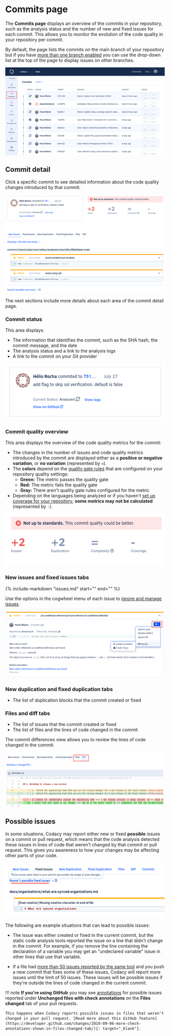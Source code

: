 # Commits page

The **Commits page** displays an overview of the commits in your repository, such as the analysis status and the number of new and fixed issues for each commit. This allows you to monitor the evolution of the code quality in your repository per commit.

By default, the page lists the commits on the main branch of your repository but if you have [more than one branch enabled](../repositories-configure/managing-branches.md) you can use the drop-down list at the top of the page to display issues on other branches.

![Commits page](images/commits.png)

## Commit detail

Click a specific commit to see detailed information about the code quality changes introduced by that commit.

![Commit detail](images/commits-detail.png)

The next sections include more details about each area of the commit detail page.

### Commit status

This area displays:

-   The information that identifies the commit, such as the SHA hash, the commit message, and the date
-   The analysis status and a link to the analysis logs
-   A link to the commit on your Git provider

![Commit status](images/commits-detail-status.png)

### Commit quality overview

This area displays the overview of the code quality metrics for the commit:

-   The changes in the number of issues and code quality metrics introduced by the commit are displayed either as a **positive or negative variation**, or **no variation** (represented by `=`).
-   The **colors** depend on the [quality gate rules](../repositories-configure/adjusting-quality-settings.md) that are configured on your repository quality settings:
    -   **Green:** The metric passes the quality gate
    -   **Red:** The metric fails the quality gate
    -   **Gray:** There aren't quality gate rules configured for the metric
-   Depending on the languages being analyzed or if you haven't [set up coverage for your repository](../coverage-reporter/index.md), **some metrics may not be calculated** (represented by `-`).

![Commit quality overview](images/commits-detail-quality-overview.png)

### New issues and fixed issues tabs

{%
    include-markdown "issues.md"
    start="<!--issue-detail-start-->"
    end="<!--issue-detail-end-->"
%}

Use the options in the cogwheel menu of each issue to [ignore and manage issues](issues.md#ignoring-and-managing-issues).

![Expanded issue view](images/commits-detail-issue-actions.png)

### New duplication and fixed duplication tabs

-   The list of duplication blocks that the commit created or fixed

### Files and diff tabs

-   The list of issues that the commit created or fixed
-   The list of files and the lines of code changed in the commit

The commit differences view allows you to review the lines of code changed in the commit.

![Commit differences view](images/commits-differences.png)

## Possible issues

In some situations, Codacy may report either new or fixed **possible** issues on a commit or pull request, which means that the code analysis detected these issues in lines of code that weren't changed by that commit or pull request. This gives you awareness to how your changes may be affecting other parts of your code.

![Possible fixed issue in a commit](images/commits-possible-issues.png)

The following are example situations that can lead to possible issues:

-   The issue was either created or fixed in the current commit, but the static code analysis tools reported the issue on a line that didn't change in the commit. For example, if you remove the line containing the declaration of a variable you may get an "undeclared variable" issue in other lines that use that variable.

-   If a file had [more than 50 issues reported by the same tool](../faq/code-analysis/does-codacy-place-limits-on-the-code-analysis.md) and you push a new commit that fixes some of these issues, Codacy will report more issues until the limit of 50 issues. These issues will be possible issues if they're outside the lines of code changed in the current commit.

!!! note
    **If you're using GitHub** you may see [annotations](../repositories-configure/integrations/github-integration.md#annotations)  for possible issues reported under **Unchanged files with check annotations** on the **Files changed** tab of your pull requests.

    This happens when Codacy reports possible issues in files that weren't changed in your pull request. [Read more about this GitHub feature](https://developer.github.com/changes/2019-09-06-more-check-annotations-shown-in-files-changed-tab/){: target="_blank"}.

